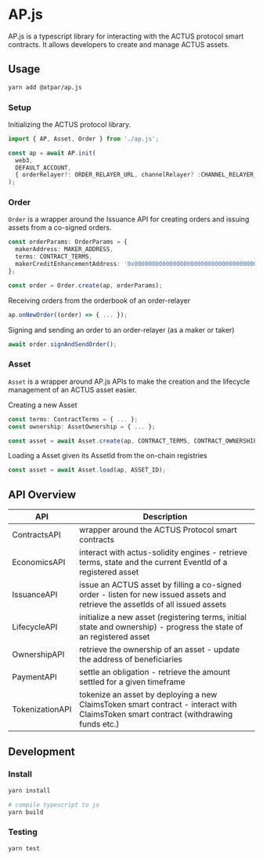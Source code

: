 # AP.js

AP.js is a typescript library for interacting with the ACTUS protocol smart contracts. 
It allows developers to create and manage ACTUS assets.

## Usage

```sh
yarn add @atpar/ap.js 
```

### Setup
Initializing the ACTUS protocol library.
```ts
import { AP, Asset, Order } from './ap.js';

const ap = await AP.init(
  web3, 
  DEFAULT_ACCOUNT, 
  { orderRelayer?: ORDER_RELAYER_URL, channelRelayer? :CHANNEL_RELAYER_URL }
);
```

### Order
`Order` is a wrapper around the Issuance API for creating orders and issuing assets from a co-signed orders.
```ts
const orderParams: OrderParams = {
  makerAddress: MAKER_ADDRESS,
  terms: CONTRACT_TERMS,
  makerCreditEnhancementAddress: '0x0000000000000000000000000000000000000000'
};

const order = Order.create(ap, orderParams);
```
Receiving orders from the orderbook of an order-relayer
```ts
ap.onNewOrder((order) => { ... });    
```
Signing and sending an order to an order-relayer (as a maker or taker)
```ts
await order.signAndSendOrder();
```

### Asset
`Asset` is a wrapper around AP.js APIs to make the creation and the lifecycle management of an ACTUS asset easier.

Creating a new Asset
```ts
const terms: ContractTerms = { ... };
const ownership: AssetOwnership = { ... };

const asset = await Asset.create(ap, CONTRACT_TERMS, CONTRACT_OWNERSHIP);
```
Loading a Asset given its AssetId from the on-chain registries
```ts
const asset = await Asset.load(ap, ASSET_ID);
```

## API Overview
| API             | Description                                                                                                                         |
|-----------------|-------------------------------------------------------------------------------------------------------------------------------------|
| ContractsAPI    | wrapper around the ACTUS Protocol smart contracts                                                                                   |
| EconomicsAPI    | interact with actus-solidity engines - retrieve terms, state and the current EventId of a registered asset                          |
| IssuanceAPI     | issue an ACTUS asset by filling a co-signed order - listen for new issued assets and retrieve the assetIds of all issued assets     |
| LifecycleAPI    | initialize a new asset (registering terms, initial state and ownership) - progress the state of an registered asset                 |
| OwnershipAPI    | retrieve the ownership of an asset - update the address of beneficiaries                                                            |
| PaymentAPI      | settle an obligation - retrieve the amount settled for a given timeframe                                                            |
| TokenizationAPI | tokenize an asset by deploying a new ClaimsToken smart contract - interact with ClaimsToken smart contract (withdrawing funds etc.) |

## Development

### Install
```sh
yarn install

# compile typescript to js
yarn build
```

### Testing
```sh
yarn test
```
